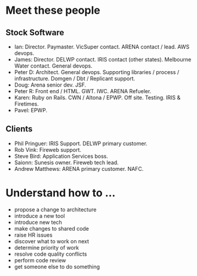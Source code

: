 Meet these people
=================

Stock Software
--------------

* Ian: Director. Paymaster. VicSuper contact. ARENA contact / lead. AWS devops.
* James: Director. DELWP contact. IRIS contact (other states). Melbourne Water contact. General devops.
* Peter D: Architect. General devops. Supporting libraries / process / infrastructure. Domgen / Dbt / Replicant support.
* Doug: Arena senior dev. JSF.
* Peter R: Front end / HTML. GWT. IWC. ARENA Refueler.
* Karen: Ruby on Rails. CWN / Altona / EPWP. Off site. Testing. IRIS & Firetimes.
* Pavel: EPWP.

Clients
-------

* Phil Pringuer: IRIS Support. DELWP primary customer.
* Rob Vink: Fireweb support.
* Steve Bird: Application Services boss.
* Saionn: Sunesis owner. Fireweb tech lead.
* Andrew Matthews: ARENA primary customer. NAFC.

Understand how to ...
=====================

* propose a change to architecture
* introduce a new tool
* introduce new tech
* make changes to shared code
* raise HR issues
* discover what to work on next
* determine priority of work
* resolve code quality conflicts
* perform code review
* get someone else to do something
